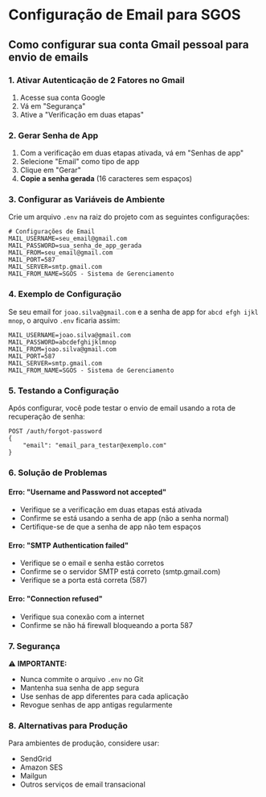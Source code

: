 # Configuração de Email para SGOS

## Como configurar sua conta Gmail pessoal para envio de emails

### 1. Ativar Autenticação de 2 Fatores no Gmail

1. Acesse sua conta Google
2. Vá em "Segurança"
3. Ative a "Verificação em duas etapas"

### 2. Gerar Senha de App

1. Com a verificação em duas etapas ativada, vá em "Senhas de app"
2. Selecione "Email" como tipo de app
3. Clique em "Gerar"
4. **Copie a senha gerada** (16 caracteres sem espaços)

### 3. Configurar as Variáveis de Ambiente

Crie um arquivo `.env` na raiz do projeto com as seguintes configurações:

```env
# Configurações de Email
MAIL_USERNAME=seu_email@gmail.com
MAIL_PASSWORD=sua_senha_de_app_gerada
MAIL_FROM=seu_email@gmail.com
MAIL_PORT=587
MAIL_SERVER=smtp.gmail.com
MAIL_FROM_NAME=SGOS - Sistema de Gerenciamento
```

### 4. Exemplo de Configuração

Se seu email for `joao.silva@gmail.com` e a senha de app for `abcd efgh ijkl mnop`, o arquivo `.env` ficaria assim:

```env
MAIL_USERNAME=joao.silva@gmail.com
MAIL_PASSWORD=abcdefghijklmnop
MAIL_FROM=joao.silva@gmail.com
MAIL_PORT=587
MAIL_SERVER=smtp.gmail.com
MAIL_FROM_NAME=SGOS - Sistema de Gerenciamento
```

### 5. Testando a Configuração

Após configurar, você pode testar o envio de email usando a rota de recuperação de senha:

```
POST /auth/forgot-password
{
    "email": "email_para_testar@exemplo.com"
}
```

### 6. Solução de Problemas

#### Erro: "Username and Password not accepted"
- Verifique se a verificação em duas etapas está ativada
- Confirme se está usando a senha de app (não a senha normal)
- Certifique-se de que a senha de app não tem espaços

#### Erro: "SMTP Authentication failed"
- Verifique se o email e senha estão corretos
- Confirme se o servidor SMTP está correto (smtp.gmail.com)
- Verifique se a porta está correta (587)

#### Erro: "Connection refused"
- Verifique sua conexão com a internet
- Confirme se não há firewall bloqueando a porta 587

### 7. Segurança

⚠️ **IMPORTANTE:**
- Nunca commite o arquivo `.env` no Git
- Mantenha sua senha de app segura
- Use senhas de app diferentes para cada aplicação
- Revogue senhas de app antigas regularmente

### 8. Alternativas para Produção

Para ambientes de produção, considere usar:
- SendGrid
- Amazon SES
- Mailgun
- Outros serviços de email transacional
